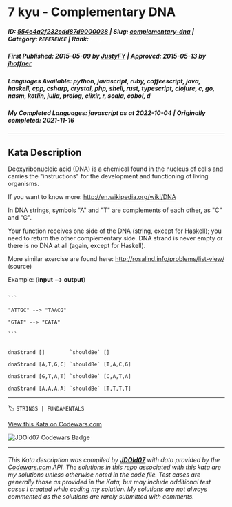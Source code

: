 # 7 kyu - Complementary DNA

##### **ID**: [554e4a2f232cdd87d9000038](https://www.codewars.com/kata/554e4a2f232cdd87d9000038) | **Slug**: [complementary-dna](https://www.codewars.com/kata/554e4a2f232cdd87d9000038) | **Category**: `REFERENCE` | **Rank**: <span style="color:white">7 kyu</span>

##### **First Published**: 2015-05-09 ***by*** [JustyFY](https://www.codewars.com/users/JustyFY) | **Approved**: 2015-05-13 ***by*** [jhoffner](https://www.codewars.com/users/jhoffner)

##### **Languages Available**: python, javascript, ruby, coffeescript, java, haskell, cpp, csharp, crystal, php, shell, rust, typescript, clojure, c, go, nasm, kotlin, julia, prolog, elixir, r, scala, cobol, d

##### **My Completed Languages**: javascript ***as at*** 2022-10-04 | **Originally completed**: 2021-11-16

---

## Kata Description


Deoxyribonucleic acid (DNA) is a chemical found in the nucleus of cells and carries the "instructions" for the development and functioning of living organisms.



If you want to know more: http://en.wikipedia.org/wiki/DNA



In DNA strings, symbols "A" and "T" are complements of each other, as "C" and "G". 

Your function receives one side of the DNA (string, except for Haskell); you need to return the other complementary side. DNA strand is never empty or there is no DNA at all (again, except for Haskell).



More similar exercise are found here: http://rosalind.info/problems/list-view/ (source)



Example: (**input --> output**)

~~~if-not:haskell

```

"ATTGC" --> "TAACG"

"GTAT" --> "CATA"

```

~~~

```if:haskell

dnaStrand []        `shouldBe` []

dnaStrand [A,T,G,C] `shouldBe` [T,A,C,G]

dnaStrand [G,T,A,T] `shouldBe` [C,A,T,A]

dnaStrand [A,A,A,A] `shouldBe` [T,T,T,T]

```



---


🏷 `STRINGS | FUNDAMENTALS`


[View this Kata on Codewars.com](https://www.codewars.com/kata/554e4a2f232cdd87d9000038)

![](https://www.codewars.com/users/jdold07/badges/large "JDOld07 Codewars Badge")

---

###### *This Kata description was compiled by [**JDOld07**](https://tpstech.dev) with data provided by the [Codewars.com](https://www.codewars.com) API.  The solutions in this repo associated with this kata are my solutions unless otherwise noted in the code file.  Test cases are generally those as provided in the Kata, but may include additional test cases I created while coding my solution.  My solutions are not always commented as the solutions are rarely submitted with comments.*
